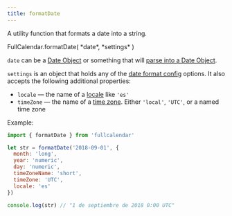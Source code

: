 ```yaml
---
title: formatDate
---
```


A utility function that formats a date into a string.

<div class='spec' markdown='1'>
FullCalendar.formatDate( *date*, *settings* )
</div>

`date` can be a [Date Object](date-object) or something that will [parse into a Date Object](date-parsing).

`settings` is an object that holds any of the [date format config](date-formatting) options. It also accepts the following additional properties:

- `locale` &mdash; the name of a [locale](locale) like `'es'`
- `timeZone` &mdash; the name of a [time zone](timeZone). Either `'local'`, `'UTC'`, or a named time zone

Example:

```js
import { formatDate } from 'fullcalendar'

let str = formatDate('2018-09-01', {
  month: 'long',
  year: 'numeric',
  day: 'numeric',
  timeZoneName: 'short',
  timeZone: 'UTC',
  locale: 'es'
})

console.log(str) // "1 de septiembre de 2018 0:00 UTC"
```
